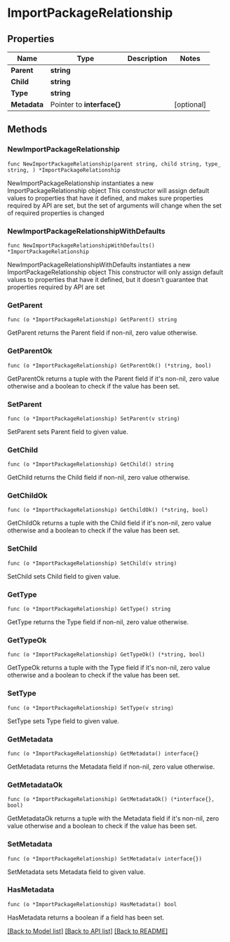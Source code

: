 # ImportPackageRelationship

## Properties

Name | Type | Description | Notes
------------ | ------------- | ------------- | -------------
**Parent** | **string** |  | 
**Child** | **string** |  | 
**Type** | **string** |  | 
**Metadata** | Pointer to **interface{}** |  | [optional] 

## Methods

### NewImportPackageRelationship

`func NewImportPackageRelationship(parent string, child string, type_ string, ) *ImportPackageRelationship`

NewImportPackageRelationship instantiates a new ImportPackageRelationship object
This constructor will assign default values to properties that have it defined,
and makes sure properties required by API are set, but the set of arguments
will change when the set of required properties is changed

### NewImportPackageRelationshipWithDefaults

`func NewImportPackageRelationshipWithDefaults() *ImportPackageRelationship`

NewImportPackageRelationshipWithDefaults instantiates a new ImportPackageRelationship object
This constructor will only assign default values to properties that have it defined,
but it doesn't guarantee that properties required by API are set

### GetParent

`func (o *ImportPackageRelationship) GetParent() string`

GetParent returns the Parent field if non-nil, zero value otherwise.

### GetParentOk

`func (o *ImportPackageRelationship) GetParentOk() (*string, bool)`

GetParentOk returns a tuple with the Parent field if it's non-nil, zero value otherwise
and a boolean to check if the value has been set.

### SetParent

`func (o *ImportPackageRelationship) SetParent(v string)`

SetParent sets Parent field to given value.


### GetChild

`func (o *ImportPackageRelationship) GetChild() string`

GetChild returns the Child field if non-nil, zero value otherwise.

### GetChildOk

`func (o *ImportPackageRelationship) GetChildOk() (*string, bool)`

GetChildOk returns a tuple with the Child field if it's non-nil, zero value otherwise
and a boolean to check if the value has been set.

### SetChild

`func (o *ImportPackageRelationship) SetChild(v string)`

SetChild sets Child field to given value.


### GetType

`func (o *ImportPackageRelationship) GetType() string`

GetType returns the Type field if non-nil, zero value otherwise.

### GetTypeOk

`func (o *ImportPackageRelationship) GetTypeOk() (*string, bool)`

GetTypeOk returns a tuple with the Type field if it's non-nil, zero value otherwise
and a boolean to check if the value has been set.

### SetType

`func (o *ImportPackageRelationship) SetType(v string)`

SetType sets Type field to given value.


### GetMetadata

`func (o *ImportPackageRelationship) GetMetadata() interface{}`

GetMetadata returns the Metadata field if non-nil, zero value otherwise.

### GetMetadataOk

`func (o *ImportPackageRelationship) GetMetadataOk() (*interface{}, bool)`

GetMetadataOk returns a tuple with the Metadata field if it's non-nil, zero value otherwise
and a boolean to check if the value has been set.

### SetMetadata

`func (o *ImportPackageRelationship) SetMetadata(v interface{})`

SetMetadata sets Metadata field to given value.

### HasMetadata

`func (o *ImportPackageRelationship) HasMetadata() bool`

HasMetadata returns a boolean if a field has been set.


[[Back to Model list]](../README.md#documentation-for-models) [[Back to API list]](../README.md#documentation-for-api-endpoints) [[Back to README]](../README.md)


